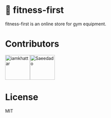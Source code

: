 # 💪 fitness-first

fitness-first is an online store for gym equipment.

# Contributors

<a href="https://github.com/iamkhattar"><img src="https://avatars3.githubusercontent.com/u/56852615?s=400&u=656d6befdb16f2be60c9c1f80456509a9dde69c4&v=4" title="iamkhattar" width="80" height="80"></a><a href="https://github.com/Saeedado"><img src="https://avatars2.githubusercontent.com/u/63965340?s=460&v=4" title="Saeedado" width="80" height="80"></a>

# License

MIT
